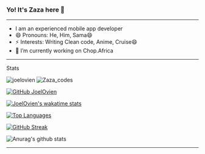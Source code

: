 ### Yo! It's Zaza here 👋
***
- I am an experienced mobile app developer
- 😄 Pronouns: He, Him, Sama😄
- ⚡ Interests: Writing Clean code, Anime, Cruise😄 
- 🔭 I’m currently working on Chop.Africa

***
Stats

  <img src="https://komarev.com/ghpvc/?username=joelovien" alt="joelovien" />
  <img src="https://wakatime.com/badge/user/ae408e8f-c45e-4ca6-8047-02a4e405200d" alt="Zaza_codes"/>
  
  [![GitHub JoelOvien](https://img.shields.io/github/followers/joelovien?label=follow&style=social)](https://github.com/JoelOvien)
  
  [![JoelOvien's wakatime stats](https://github-readme-stats.vercel.app/api/wakatime?username=Zaza_codes&layout=compact&theme=solarized-dark&hide_border=true)](https://github.com/anuraghazra/github-readme-stats)

  [![Top Languages](https://github-readme-stats.vercel.app/api/top-langs/?username=joelovien&layout=compact&theme=solarized-dark&hide_border=true)](https://github.com/JoelOvien)
  

  [![GitHub Streak](http://github-readme-streak-stats.herokuapp.com?user=JoelOvien&show_icons=true&theme=solarized-dark&hide_border=true&date_format=M%20j%5B%2C%20Y%5D)](https://git.io/streak-stats)

![Anurag's github stats](https://github-readme-stats.vercel.app/api?username=JoelOvien&count_private=true&show_icons=true&theme=dark)
***
